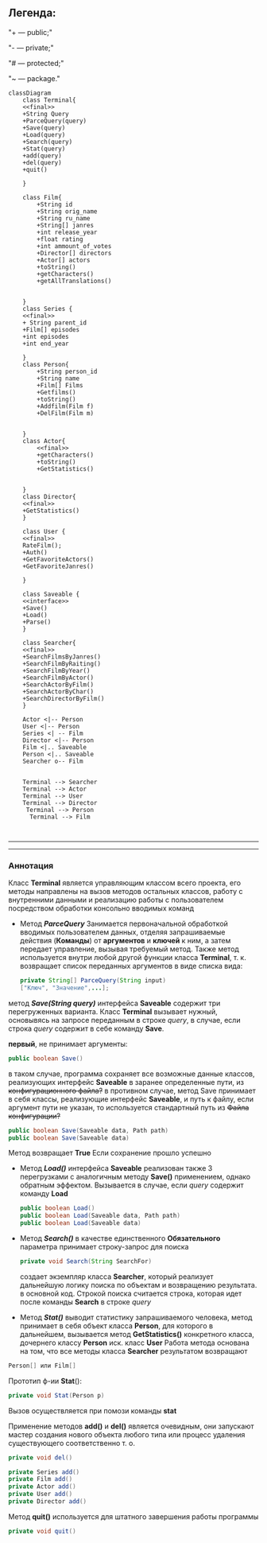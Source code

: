 
##  Легенда:
"+ — public;"

"- — private;"

"# — protected;"

"~ — package."




```mermaid
classDiagram
    class Terminal{
    <<final>>
    +String Query
    +ParceQuery(query)
    +Save(query)
    +Load(query)
    +Search(query)
    +Stat(query)
    +add(query)
    +del(query)
    +quit()
    
    }
    
    class Film{
    	+String id
    	+String orig_name
    	+String ru_name
    	+String[] janres
    	+int release_year
    	+float rating
    	+int ammount_of_votes
    	+Director[] directors
    	+Actor[] actors
    	+toString()
    	+getCharacters()
    	+getAllTranslations()


    }
    class Series {
    <<final>>
    + String parent_id
    +Film[] episodes
    +int episodes
    +int end_year
    
    }
    class Person{
    	+String person_id
    	+String name
    	+Film[] Films
    	+Getfilms()
        +toString()
        +Addfilm(Film f)
        +DelFilm(Film m)
        

    }
    class Actor{
    	<<final>>
    	+getCharacters()
    	+toString()
        +GetStatistics()


    }
    class Director{
    <<final>>
    +GetStatistics()
    }
    
    class User {
    <<final>>
    RateFilm();
    +Auth()
    +GetFavoriteActors()
    +GetFavoriteJanres()
    
    }
    
    class Saveable {
    <<interface>>
    +Save()
    +Load()
    +Parse()
    }
    
    class Searcher{
    <<final>>
    +SearchFilmsByJanres()
    +SearchFilmByRaiting()
    +SearchFilmByYear()
    +SearchFilmByActor()
    +SearchActorByFilm()
    +SearchActorByChar()
    +SearchDirectorByFilm()
    }
    
    Actor <|-- Person
    User <|-- Person
    Series <| -- Film
    Director <|-- Person
    Film <|.. Saveable
    Person <|.. Saveable
    Searcher o-- Film
    
    
    Terminal --> Searcher
    Terminal --> Actor
    Terminal --> User
    Terminal --> Director
     Terminal --> Person
      Terminal --> Film
    
    

```
---
---
### Аннотация 
Класс **Terminal** является управляющим классом всего проекта, его методы направлены на вызов методов остальных классов, работу с внутренними данными и реализацию работы с пользователем посредством обработки консольно вводимых команд

- Метод ***ParceQuery*** Занимается первоначальной обработкой вводимых пользователем данных, отделяя запрашиваемые действия (**Команды**) от **аргументов** и **ключей** к ним, а затем передает управление, вызывая требуемый метод. Также метод используется внутри любой другой функции класса **Terminal**, т. к. возвращает список переданных аргументов в виде списка вида:
  ```java
  private String[] ParceQuery(String input)
  ["Ключ", "Значение",...];
  ```
 метод ***Save(String query)*** интерфейса **Saveable** содержит три перегруженных варианта.  Класс **Terminal** вызывает нужный, основывясь на запросе переданным в строке *query*, в случае, если строка *query* содержит в себе команду **Save**.
 
  **первый**, не принимает аргументы:
  ```java
  public boolean Save()
  ```
  в таком случае, программа сохраняет все возможные данные классов, реализующих интерфейс **Saveable** в заранее определенные пути, из ~~конфигурационного файла?~~ 
  в противном случае, метод Save принимает в себя классы, реализующие интерфейс **Saveable**, и  путь к файлу, если аргумент пути не указан, то используется стандартный путь из ~~Файла конфигурации?~~
  ```java
  public boolean Save(Saveable data, Path path)
  public boolean Save(Saveable data)
  ```
  Метод возвращает  **True** Если сохранение прошло успешно
  
- Метод ***Load()*** интерфейса **Saveable** реализован также 3 перегрузками с аналогичным методу **Save()** применением, однако обратным эффектом.  Вызывается в случае, если *query* содержит команду **Load**

  ```java
  public boolean Load()
  public boolean Load(Saveable data, Path path)
  public boolean Load(Saveable data)
  ```
-  Метод ***Search()*** в качестве единственного **Обязательного** параметра принимает строку-запрос для поиска
    ```java
    private void Search(String SearchFor)
    ```
    создает экземпляр класса **Searcher**, который реализует дальнейшую логику поиска по объектам и возвращению результата. в основной код. 
    Строкой поиска считается строка, которая идет после команды **Search** в строке *query*
    
- Метод ***Stat()*** выводит статистику запрашиваемого человека, метод принимает в себя объект класса **Person**, для которого в дальнейшем, вызывается метод **GetStatistics()** конкретного класса, дочернего классу **Person** иск. класс **User**
Работа метода основана на том, что все методы класса **Searcher** результатом возвращают
```java
Person[] или Film[]
```
Прототип ф-ии **Stat**():
  ```java
  private void Stat(Person p)
```
Вызов осуществляется при помози команды **stat**


Применение методов **add()** и **del()** является очевидным, они запускают мастер создания нового объекта любого типа или процесс удаления существующего соответственно т. о.
```java
private void del()

private Series add()
private Film add()
private Actor add()
private User add()
private Director add()

```

Метод **quit()** используется для штатного завершения работы программы
```java
private void quit()
```
